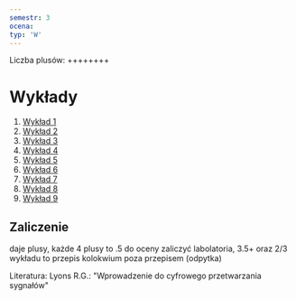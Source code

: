 ```yaml
---
semestr: 3
ocena: 
typ: 'W'
---
```

Liczba plusów: ++++++++
# Wykłady
1. [Wykład 1](/Notatki/Semestr%203/Podstawy%20przetwarzania%20sygnałów/Wykłady/Wykład%201/Wykład%201.md)
2. [Wykład 2](/Notatki/Semestr%203/Podstawy%20przetwarzania%20sygnałów/Wykłady/Wykład%202/Wykład%202.md)
3. [Wykład 3](/Notatki/Semestr%203/Podstawy%20przetwarzania%20sygnałów/Wykłady/Wykład%203/Wykład%203.md)
4. [Wykład 4](/Notatki/Semestr%203/Podstawy%20przetwarzania%20sygnałów/Wykłady/Wykład%204/Wykład%204.md)
5. [Wykład 5](/Notatki/Semestr%203/Podstawy%20przetwarzania%20sygnałów/Wykłady/Wykład%205/Wykład%205.md)
6. [Wykład 6](/Notatki/Semestr%203/Podstawy%20przetwarzania%20sygnałów/Wykłady/Wykład%206/Wykład%206.md)
7. [Wykład 7](/Notatki/Semestr%203/Podstawy%20przetwarzania%20sygnałów/Wykłady/Wykład%207/Wykład%207.md)
8. [Wykład 8](/Notatki/Semestr%203/Podstawy%20przetwarzania%20sygnałów/Wykłady/Wykład%208/Wykład%208.md)
9. [Wykład 9](/Notatki/Semestr%203/Podstawy%20przetwarzania%20sygnałów/Wykłady/Wykład%209/Wykład%209.md)
## Zaliczenie
daje plusy, każde 4 plusy to .5 do oceny
zaliczyć labolatoria, 3.5+ oraz 2/3 wykładu to przepis
kolokwium poza przepisem (odpytka)


Literatura:
Lyons R.G.: "Wprowadzenie do cyfrowego przetwarzania sygnałów"
